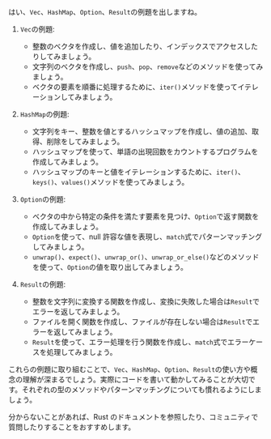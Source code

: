 はい、`Vec`、`HashMap`、`Option`、`Result`の例題を出しますね。

1. `Vec`の例題:

   - 整数のベクタを作成し、値を追加したり、インデックスでアクセスしたりしてみましょう。
   - 文字列のベクタを作成し、`push`、`pop`、`remove`などのメソッドを使ってみましょう。
   - ベクタの要素を順番に処理するために、`iter()`メソッドを使ってイテレーションしてみましょう。

2. `HashMap`の例題:

   - 文字列をキー、整数を値とするハッシュマップを作成し、値の追加、取得、削除をしてみましょう。
   - ハッシュマップを使って、単語の出現回数をカウントするプログラムを作成してみましょう。
   - ハッシュマップのキーと値をイテレーションするために、`iter()`、`keys()`、`values()`メソッドを使ってみましょう。

3. `Option`の例題:

   - ベクタの中から特定の条件を満たす要素を見つけ、`Option`で返す関数を作成してみましょう。
   - `Option`を使って、null 許容な値を表現し、`match`式でパターンマッチングしてみましょう。
   - `unwrap()`、`expect()`、`unwrap_or()`、`unwrap_or_else()`などのメソッドを使って、`Option`の値を取り出してみましょう。

4. `Result`の例題:
   - 整数を文字列に変換する関数を作成し、変換に失敗した場合は`Result`でエラーを返してみましょう。
   - ファイルを開く関数を作成し、ファイルが存在しない場合は`Result`でエラーを返してみましょう。
   - `Result`を使って、エラー処理を行う関数を作成し、`match`式でエラーケースを処理してみましょう。

これらの例題に取り組むことで、`Vec`、`HashMap`、`Option`、`Result`の使い方や概念の理解が深まるでしょう。実際にコードを書いて動かしてみることが大切です。それぞれの型のメソッドやパターンマッチングについても慣れるようにしましょう。

分からないことがあれば、Rust のドキュメントを参照したり、コミュニティで質問したりすることをおすすめします。

